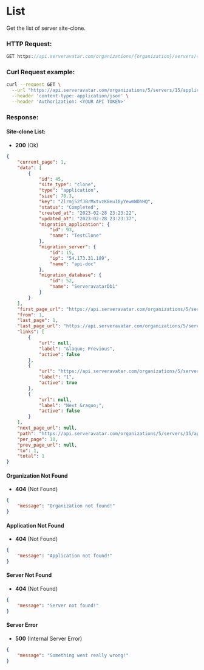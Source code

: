 # List

Get the list of server site-clone.


### HTTP Request:

```js
GET https://api.serveravatar.com/organizations/{organization}/servers/{server}/applications/{application}/site-clone
```

### Curl Request example:

```sh
curl --request GET \
  --url "https://api.serveravatar.com/organizations/5/servers/15/applications/92/site-clone" \
  --header 'content-type: application/json' \
  --header 'Authorization: <YOUR API TOKEN>'
```

### Response:

#### Site-clone List:

- __200__ (Ok)

```json
{
    "current_page": 1,
    "data": [
        {
            "id": 45,
            "site_type": "clone",
            "type": "application",
            "size": 70.3,
            "key": "Zlrmj52fJBrMxtvzK8euI0yYewmWDhHQ",
            "status": "Completed",
            "created_at": "2023-02-28 23:23:22",
            "updated_at": "2023-02-28 23:23:37",
            "migration_application": {
                "id": 93,
                "name": "TestClone"
            },
            "migration_server": {
                "id": 15,
                "ip": "54.173.31.189",
                "name": "api-doc"
            },
            "migration_database": {
                "id": 52,
                "name": "ServeravatarDb1"
            }
        }
    ],
    "first_page_url": "https://api.serveravatar.com/organizations/5/servers/15/applications/92/site-clone?page=1",
    "from": 1,
    "last_page": 1,
    "last_page_url": "https://api.serveravatar.com/organizations/5/servers/15/applications/92/site-clone?page=1",
    "links": [
        {
            "url": null,
            "label": "&laquo; Previous",
            "active": false
        },
        {
            "url": "https://api.serveravatar.com/organizations/5/servers/15/applications/92/site-clone?page=1",
            "label": "1",
            "active": true
        },
        {
            "url": null,
            "label": "Next &raquo;",
            "active": false
        }
    ],
    "next_page_url": null,
    "path": "https://api.serveravatar.com/organizations/5/servers/15/applications/92/site-clone",
    "per_page": 10,
    "prev_page_url": null,
    "to": 1,
    "total": 1
}
```

#### Organization Not Found
- __404__ (Not Found)

```json
{
    "message": "Organization not found!"
}
```

#### Application Not Found
- __404__ (Not Found)

```json
{
    "message": "Application not found!"
}
```

#### Server Not Found
- __404__ (Not Found)

```json
{
    "message": "Server not found!"
}
```

#### Server Error
- __500__ (Internal Server Error)
```json
{
    "message": "Something went really wrong!"
}
```